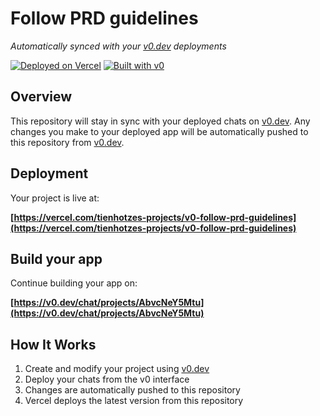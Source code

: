 # Follow PRD guidelines

*Automatically synced with your [v0.dev](https://v0.dev) deployments*

[![Deployed on Vercel](https://img.shields.io/badge/Deployed%20on-Vercel-black?style=for-the-badge&logo=vercel)](https://vercel.com/tienhotzes-projects/v0-follow-prd-guidelines)
[![Built with v0](https://img.shields.io/badge/Built%20with-v0.dev-black?style=for-the-badge)](https://v0.dev/chat/projects/AbvcNeY5Mtu)

## Overview

This repository will stay in sync with your deployed chats on [v0.dev](https://v0.dev).
Any changes you make to your deployed app will be automatically pushed to this repository from [v0.dev](https://v0.dev).

## Deployment

Your project is live at:

**[https://vercel.com/tienhotzes-projects/v0-follow-prd-guidelines](https://vercel.com/tienhotzes-projects/v0-follow-prd-guidelines)**

## Build your app

Continue building your app on:

**[https://v0.dev/chat/projects/AbvcNeY5Mtu](https://v0.dev/chat/projects/AbvcNeY5Mtu)**

## How It Works

1. Create and modify your project using [v0.dev](https://v0.dev)
2. Deploy your chats from the v0 interface
3. Changes are automatically pushed to this repository
4. Vercel deploys the latest version from this repository
